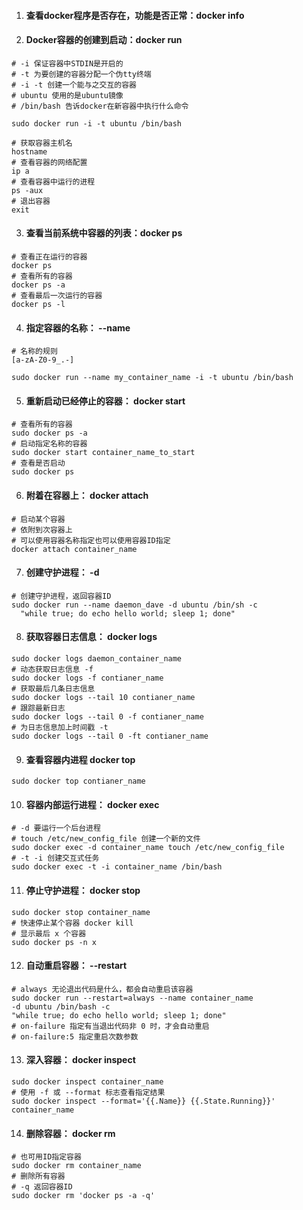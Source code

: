 1. #### 查看docker程序是否存在，功能是否正常：docker info

2. #### Docker容器的创建到启动：docker run

  ```
  # -i 保证容器中STDIN是开启的
  # -t 为要创建的容器分配一个伪tty终端
  # -i -t 创建一个能与之交互的容器
  # ubuntu 使用的是ubuntu镜像
  # /bin/bash 告诉docker在新容器中执行什么命令  

  sudo docker run -i -t ubuntu /bin/bash
  ```
  ```
  # 获取容器主机名
  hostname
  # 查看容器的网络配置
  ip a
  # 查看容器中运行的进程
  ps -aux
  # 退出容器
  exit
  ```

3. #### 查看当前系统中容器的列表：docker ps

  ```
  # 查看正在运行的容器
  docker ps
  # 查看所有的容器
  docker ps -a
  # 查看最后一次运行的容器
  docker ps -l
  ```

4. #### 指定容器的名称： --name

  ```
  # 名称的规则
  [a-zA-Z0-9_.-]

  sudo docker run --name my_container_name -i -t ubuntu /bin/bash
  ```

5. #### 重新启动已经停止的容器： docker start

  ```
  # 查看所有的容器
  sudo docker ps -a
  # 启动指定名称的容器
  sudo docker start container_name_to_start
  # 查看是否启动
  sudo docker ps
  ```

6. #### 附着在容器上： docker attach

  ```
  # 启动某个容器
  # 依附到次容器上
  # 可以使用容器名称指定也可以使用容器ID指定
  docker attach container_name
  ```

7. #### 创建守护进程： -d

  ```
  # 创建守护进程，返回容器ID
  sudo docker run --name daemon_dave -d ubuntu /bin/sh -c
    "while true; do echo hello world; sleep 1; done"
  ```

8. #### 获取容器日志信息： docker logs

  ```
  sudo docker logs daemon_container_name
  # 动态获取日志信息 -f
  sudo docker logs -f contianer_name
  # 获取最后几条日志信息
  sudo docker logs --tail 10 contianer_name
  # 跟踪最新日志
  sudo docker logs --tail 0 -f contianer_name
  # 为日志信息加上时间戳 -t
  sudo docker logs --tail 0 -ft contianer_name
  ```

9. #### 查看容器内进程 docker top

  ```
  sudo docker top contianer_name
  ```

10. #### 容器内部运行进程： docker exec

  ```
  # -d 要运行一个后台进程
  # touch /etc/new_config_file 创建一个新的文件
  sudo docker exec -d container_name touch /etc/new_config_file
  # -t -i 创建交互式任务
  sudo docker exec -t -i container_name /bin/bash
  ```

11. #### 停止守护进程： docker stop

  ```
  sudo docker stop container_name
  # 快速停止某个容器 docker kill
  # 显示最后 x 个容器
  sudo docker ps -n x
  ```

12. #### 自动重启容器： --restart

  ```
  # always 无论退出代码是什么，都会自动重启该容器
  sudo docker run --restart=always --name container_name
  -d ubuntu /bin/bash -c
  "while true; do echo hello world; sleep 1; done"
  # on-failure 指定有当退出代码非 0 时，才会自动重启
  # on-failure:5 指定重启次数参数
  ```

13. #### 深入容器： docker inspect

  ```
  sudo docker inspect container_name
  # 使用 -f 或 --format 标志查看指定结果
  sudo docker inspect --format='{{.Name}} {{.State.Running}}'
  container_name
  ```

14. #### 删除容器： docker rm

  ```
  # 也可用ID指定容器
  sudo docker rm container_name
  # 删除所有容器
  # -q 返回容器ID
  sudo docker rm 'docker ps -a -q'
  ```
